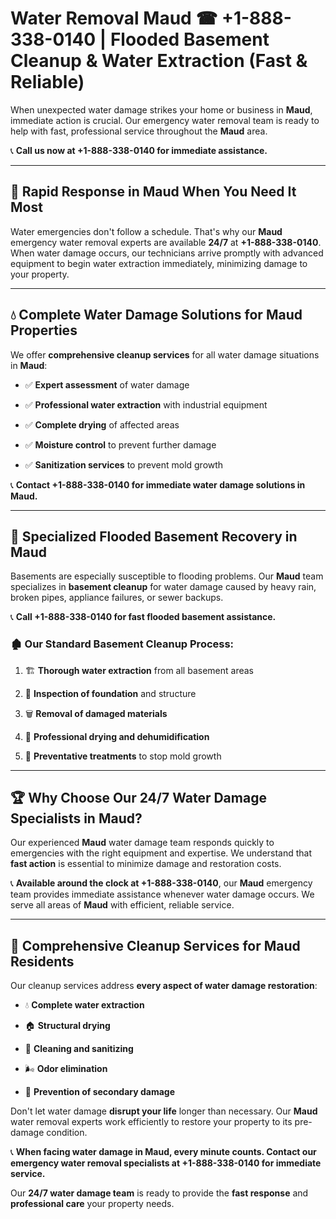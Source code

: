 # Water Removal Maud ☎ +1-888-338-0140 | Flooded Basement Cleanup & Water Extraction (Fast & Reliable)

When unexpected water damage strikes your home or business in **Maud**, immediate action is crucial. Our emergency water removal team is ready to help with fast, professional service throughout the **Maud** area. 

📞 **Call us now at +1-888-338-0140 for immediate assistance.**
---
## 🚀 Rapid Response in Maud When You Need It Most
Water emergencies don't follow a schedule. That's why our **Maud** emergency water removal experts are available **24/7** at **+1-888-338-0140**. When water damage occurs, our technicians arrive promptly with advanced equipment to begin water extraction immediately, minimizing damage to your property.
---
## 💧 Complete Water Damage Solutions for Maud Properties
We offer **comprehensive cleanup services** for all water damage situations in **Maud**:
- ✅ **Expert assessment** of water damage  
- ✅ **Professional water extraction** with industrial equipment  
- ✅ **Complete drying** of affected areas  
- ✅ **Moisture control** to prevent further damage  
- ✅ **Sanitization services** to prevent mold growth  
📞 **Contact +1-888-338-0140 for immediate water damage solutions in Maud.**
---
## 🌊 Specialized Flooded Basement Recovery in Maud
Basements are especially susceptible to flooding problems. Our **Maud** team specializes in **basement cleanup** for water damage caused by heavy rain, broken pipes, appliance failures, or sewer backups. 
📞 **Call +1-888-338-0140 for fast flooded basement assistance.**
### 🏚️ Our Standard Basement Cleanup Process:
1. 🏗️ **Thorough water extraction** from all basement areas  
2. 🔎 **Inspection of foundation** and structure  
3. 🗑️ **Removal of damaged materials**  
4. 💨 **Professional drying and dehumidification**  
5. 🚫 **Preventative treatments** to stop mold growth  
---
## 🏆 Why Choose Our 24/7 Water Damage Specialists in Maud?
Our experienced **Maud** water damage team responds quickly to emergencies with the right equipment and expertise. We understand that **fast action** is essential to minimize damage and restoration costs.
📞 **Available around the clock at +1-888-338-0140**, our **Maud** emergency team provides immediate assistance whenever water damage occurs. We serve all areas of **Maud** with efficient, reliable service.
---
## 🧹 Comprehensive Cleanup Services for Maud Residents
Our cleanup services address **every aspect of water damage restoration**:
- 💧 **Complete water extraction**  
- 🏠 **Structural drying**  
- 🧼 **Cleaning and sanitizing**  
- 🌬️ **Odor elimination**  
- 🚫 **Prevention of secondary damage**  
Don't let water damage **disrupt your life** longer than necessary. Our **Maud** water removal experts work efficiently to restore your property to its pre-damage condition.
📞 **When facing water damage in Maud, every minute counts. Contact our emergency water removal specialists at +1-888-338-0140 for immediate service.**
Our **24/7 water damage team** is ready to provide the **fast response** and **professional care** your property needs.
